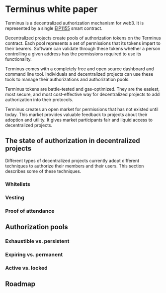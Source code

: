 # Terminus white paper

Terminus is a decentralized authorization mechanism for web3. It is represented by a single [EIP1155](https://eips.ethereum.org/EIPS/eip-1155)
smart contract.

Decentralized projects create pools of authorization tokens on the Terminus contract. Each pool represents
a set of permissions that its tokens impart to their bearers. Software can validate through these tokens
whether a person controlling a given address has the permissions required to use its functionality.

Terminus comes with a completely free and open source dashboard and command line tool. Individuals
and decentralized projects can use these tools to manage their authorizations and authorization pools.

Terminus tokens are battle-tested and gas-optimized. They are the easiest, most secure, and most cost-effective
way for decentralized projects to add authorization into their protocols.

Terminus creates an open market for permissions that has not existed until today. This market provides
valuable feedback to projects about their adoption and utility. It gives market participants fair and
liquid access to decentralized projects.

## The state of authorization in decentralized projects

Different types of decentralized projects currently adopt different techniques to authorize their
members and their users. This section describes some of these techniques.

### Whitelists

### Vesting

### Proof of attendance


## Authorization pools

### Exhaustible vs. persistent

### Expiring vs. permanent

### Active vs. locked


## Roadmap
